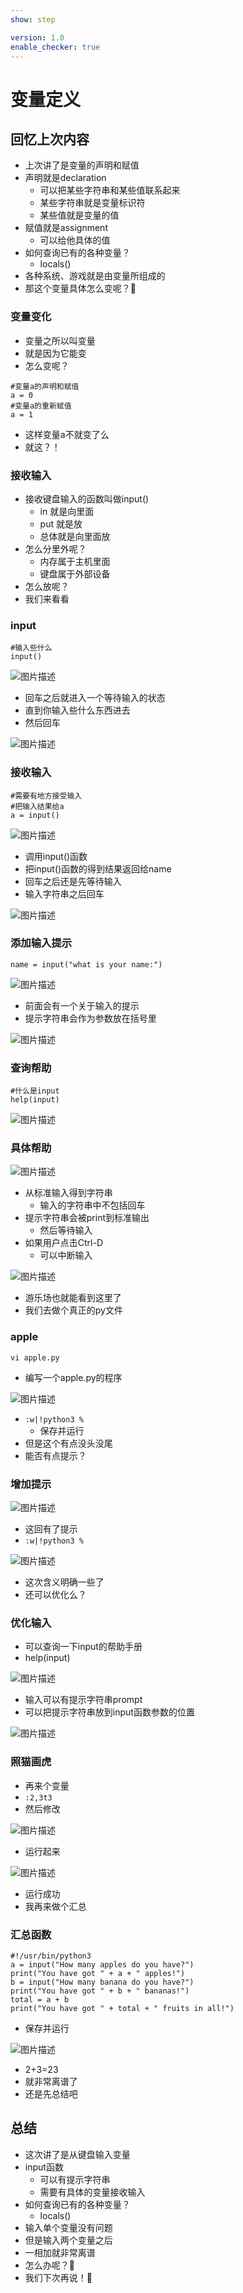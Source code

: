 ```yaml
---
show: step

version: 1.0
enable_checker: true
---
```


# 变量定义

## 回忆上次内容

- 上次讲了是变量的声明和赋值
- 声明就是declaration
	- 可以把某些字符串和某些值联系起来
	- 某些字符串就是变量标识符
	- 某些值就是变量的值
- 赋值就是assignment
	- 可以给他具体的值
- 如何查询已有的各种变量？
	- locals()
- 各种系统、游戏就是由变量所组成的
- 那这个变量具体怎么变呢？🤔

### 变量变化
- 变量之所以叫变量
- 就是因为它能变
- 怎么变呢？

```
#变量a的声明和赋值
a = 0
#变量a的重新赋值
a = 1
```

- 这样变量a不就变了么
- 就这？！

### 接收输入

- 接收键盘输入的函数叫做input()
	- in 就是向里面
	- put 就是放
	- 总体就是向里面放
- 怎么分里外呢？
	- 内存属于主机里面
	- 键盘属于外部设备
- 怎么放呢？
- 我们来看看

### input
```
#输入些什么
input()
```

![图片描述](https://doc.shiyanlou.com/courses/uid1190679-20211021-1634786993355)

- 回车之后就进入一个等待输入的状态
- 直到你输入些什么东西进去
- 然后回车

![图片描述](https://doc.shiyanlou.com/courses/uid1190679-20211021-1634787110893)

### 接收输入
```
#需要有地方接受输入
#把输入结果给a
a = input()
```

![图片描述](https://doc.shiyanlou.com/courses/uid1190679-20211021-1634787165060)

- 调用input()函数
- 把input()函数的得到结果返回给name
- 回车之后还是先等待输入
- 输入字符串之后回车

![图片描述](https://doc.shiyanlou.com/courses/uid1190679-20211021-1634787289662)

### 添加输入提示
```
name = input("what is your name:")
```

![图片描述](https://doc.shiyanlou.com/courses/uid1190679-20211021-1634787397159)

- 前面会有一个关于输入的提示
- 提示字符串会作为参数放在括号里

![图片描述](https://doc.shiyanlou.com/courses/uid1190679-20211021-1634787463082)

### 查询帮助

```
#什么是input
help(input)
```

![图片描述](https://doc.shiyanlou.com/courses/uid1190679-20211021-1634787517481)

### 具体帮助

![图片描述](https://doc.shiyanlou.com/courses/uid1190679-20211021-1634787544058)

- 从标准输入得到字符串
	- 输入的字符串中不包括回车
- 提示字符串会被print到标准输出
	- 然后等待输入
- 如果用户点击Ctrl-D
	- 可以中断输入

![图片描述](https://doc.shiyanlou.com/courses/uid1190679-20211021-1634787741990)

- 游乐场也就能看到这里了
- 我们去做个真正的py文件

### apple

```
vi apple.py
```

- 编写一个apple.py的程序

![图片描述](https://doc.shiyanlou.com/courses/uid1190679-20210815-1629013485076)

- `:w|!python3 %`
	- 保存并运行
- 但是这个有点没头没尾
- 能否有点提示？

### 增加提示
![图片描述](https://doc.shiyanlou.com/courses/uid1190679-20210815-1629013681460)

- 这回有了提示
- `:w|!python3 %`

![图片描述](https://doc.shiyanlou.com/courses/uid1190679-20210815-1629013718968)

- 这次含义明确一些了
- 还可以优化么？

### 优化输入
- 可以查询一下input的帮助手册
- help(input)

![图片描述](https://doc.shiyanlou.com/courses/uid1190679-20210815-1629013879557)

- 输入可以有提示字符串prompt
- 可以把提示字符串放到input函数参数的位置

![图片描述](https://doc.shiyanlou.com/courses/uid1190679-20210815-1629014086543)

### 照猫画虎
- 再来个变量
- `:2,3t3`
- 然后修改

![图片描述](https://doc.shiyanlou.com/courses/uid1190679-20210815-1629014211183)

- 运行起来

![图片描述](https://doc.shiyanlou.com/courses/uid1190679-20210815-1629014226126)

- 运行成功
- 我再来做个汇总

### 汇总函数
```python3
#!/usr/bin/python3
a = input("How many apples do you have?")
print("You have got " + a + " apples!")
b = input("How many banana do you have?")
print("You have got " + b + " bananas!")
total = a + b
print("You have got " + total + " fruits in all!")
```

- 保存并运行

![图片描述](https://doc.shiyanlou.com/courses/uid1190679-20210815-1629014426334)

- 2+3=23
- 就非常离谱了
- 还是先总结吧

## 总结
- 这次讲了是从键盘输入变量
- input函数
	- 可以有提示字符串
	- 需要有具体的变量接收输入
- 如何查询已有的各种变量？
	- locals()
- 输入单个变量没有问题
- 但是输入两个变量之后
- 一相加就非常离谱
- 怎么办呢？🤔
- 我们下次再说！👋